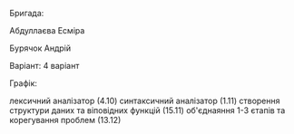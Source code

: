 Бригада:

Абдуллаєва Есміра

Бурячок Андрій

Варіант: 4 варіант

Графік:

лексичний аналізатор (4.10)
синтаксичний аналізатор (1.11)
створення структури даних та віповідних функцій (15.11)
об'єднаяння 1-3 єтапів та корегування проблем (13.12)
